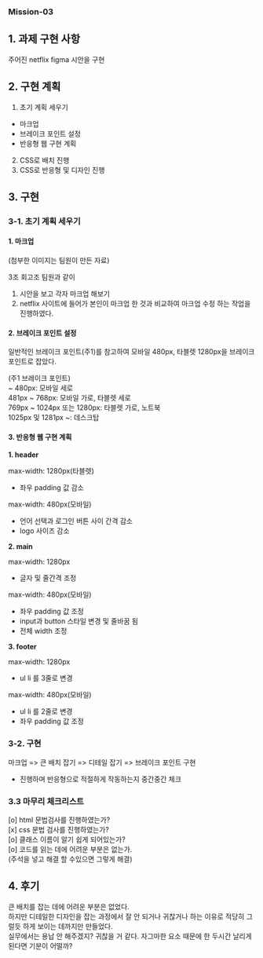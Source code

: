 ### Mission-03

## 1. 과제 구현 사항

주어진 netflix figma 시안을 구현

## 2. 구현 계획

1. 초기 계획 세우기

- 마크업 <br/>
- 브레이크 포인트 설정<br/>
- 반응형 웹 구현 계획<br/>

2. CSS로 배치 진행
3. CSS로 반응형 및 디자인 진행

## 3. 구현

### 3-1. 초기 계획 세우기

#### 1. 마크업

(첨부한 이미지는 팀원이 만든 자료)

3조 회고조 팀원과 같이

1. 시안을 보고 각자 마크업 해보기
2. netflix 사이트에 들어가 본인이 마크업 한 것과 비교하여 마크업 수정
   하는 작업을 진행하였다.

#### 2. 브레이크 포인트 설정

일반적인 브레이크 포인트(주1)를 참고하여 모바일 480px, 타블렛 1280px을 브레이크 포인트로 잡았다.

(주1 브레이크 포인트)<br/>
~ 480px: 모바일 세로<br/>
481px ~ 768px: 모바일 가로, 타블렛 세로<br/>
769px ~ 1024px 또는 1280px: 타블렛 가로, 노트북<br/>
1025px 및 1281px ~: 데스크탑<br/>

#### 3. 반응형 웹 구현 계획

<b>1. header</b>

   max-width: 1280px(타블렛)

   - 좌우 padding 값 감소

   max-width: 480px(모바일)

   - 언어 선택과 로그인 버튼 사이 간격 감소
   - logo 사이즈 감소

<b>2. main</b>
   
   max-width: 1280px

   - 글자 및 줄간격 조정

   max-width: 480px(모바일)

   - 좌우 padding 값 조정
   - input과 button 스타일 변경 및 줄바꿈 됨
   - 전체 width 조정

<b>3. footer</b>
   
   max-width: 1280px

   - ul li 를 3줄로 변경

   max-width: 480px(모바일)

   - ul li 를 2줄로 변경
   - 좌우 padding 값 조정

### 3-2. 구현

마크업 => 큰 배치 잡기 => 디테일 잡기 => 브레이크 포인트 구현 <br/>
* 진행하며 반응형으로 적절하게 작동하는지 중간중간 체크<br/>

### 3.3 마무리 체크리스트
[o] html 문법검사를 진행하였는가? <br/>
[x] css 문법 검사를 진행하였는가? <br/>
[o] 클래스 이름이 알기 쉽게 되어있는가? <br/>
[o] 코드를 읽는 데에 어려운 부분은 없는가. <br/>
(주석을 넣고 해결 할 수있으면 그렇게 해결)

## 4. 후기
큰 배치를 잡는 데에 어려운 부분은 없었다. <br/>
하지만 디테일한 디자인을 잡는 과정에서 잘 안 되거나 귀찮거나 하는 이유로 적당히 그럴듯 하게 보이는 데까지만 만들었다.<br/>
실무에서는 용납 안 해주겠지? 귀찮을 거 같다. 자그마한 요소 때문에 한 두시간 날리게 된다면 기분이 어떨까?
